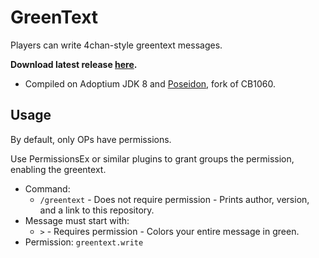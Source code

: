 # GreenText
Players can write 4chan-style greentext messages.

<b>Download latest release [here](https://github.com/AleksandarHaralanov/Greentext/releases/).</b>
- Compiled on Adoptium JDK 8 and [Poseidon](https://github.com/RhysB/Project-Poseidon), fork of CB1060.
## Usage
By default, only OPs have permissions. 

Use PermissionsEx or similar plugins to grant groups the permission, enabling the greentext.
- Command:
    - `/greentext` - Does not require permission - Prints author, version, and a link to this repository.
- Message must start with:
  - `>` - Requires permission - Colors your entire message in green.
- Permission: `greentext.write`